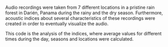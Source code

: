 Audio recordings were taken from 7 different locations in a pristine rain forest in Darién, Panama during the rainy and the dry season.
Furthermore, acoustic indices about several characteristics of these recordings were created in order to eventually visualize the audio.

This code is the analysis of the indices, where average values for different times during the day, seasons and locations were calculated. 
